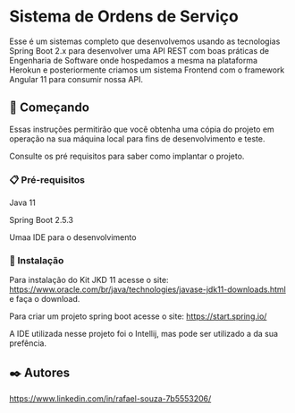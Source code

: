 # Sistema de Ordens de Serviço

Esse é um sistemas completo que desenvolvemos usando as tecnologias Spring Boot 2.x para desenvolver uma API REST com boas práticas de Engenharia de Software onde hospedamos a mesma na plataforma Herokun e posteriormente criamos um sistema Frontend com o framework Angular 11 para consumir nossa API. 

## 🚀 Começando

Essas instruções permitirão que você obtenha uma cópia do projeto em operação na sua máquina local para fins de desenvolvimento e teste.

Consulte os pré requisitos para saber como implantar o projeto.

### 📋 Pré-requisitos

Java 11

Spring Boot 2.5.3

Umaa IDE para o desenvolvimento

### 🔧 Instalação

Para instalação do Kit JKD 11 acesse o site: https://www.oracle.com/br/java/technologies/javase-jdk11-downloads.html e faça o download.

Para criar um projeto spring boot acesse o site: https://start.spring.io/ 

A IDE utilizada nesse projeto foi o Intellij, mas pode ser utilizado a da sua prefência.

## ✒️ Autores
https://www.linkedin.com/in/rafael-souza-7b5553206/

